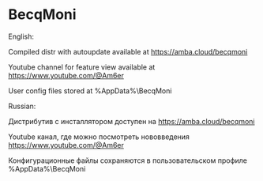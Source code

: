 # BecqMoni
English:

Compiled distr with autoupdate available at https://amba.cloud/becqmoni

Youtube channel for feature view available at https://www.youtube.com/@Am6er

User config files stored at %AppData%\BecqMoni

Russian:

Дистрибутив с инсталлятором доступен на https://amba.cloud/becqmoni

Youtube канал, где можно посмотреть нововведения https://www.youtube.com/@Am6er

Конфигурационные файлы сохраняются в пользовательском профиле %AppData%\BecqMoni
